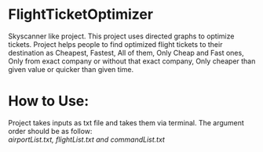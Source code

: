 # FlightTicketOptimizer
Skyscanner like project. This project uses directed graphs to optimize tickets. Project helps people to find optimized flight tickets to their destination as Cheapest, Fastest, All of them, Only Cheap and Fast ones, Only from exact company or without that exact company, Only cheaper than given value or quicker than given time.

# How to Use:
Project takes inputs as txt file and takes them via terminal.
The argument order should be as follow:   
*airportList.txt, flightList.txt and commandList.txt*
